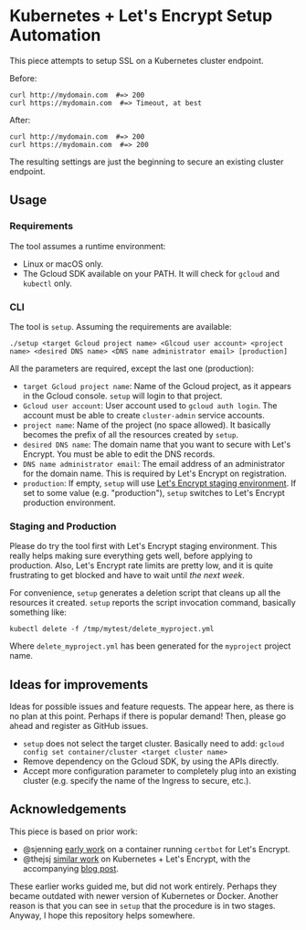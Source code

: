 # Kubernetes + Let's Encrypt Setup Automation

This piece attempts to setup SSL on a Kubernetes cluster endpoint.

Before:

    curl http://mydomain.com  #=> 200
    curl https://mydomain.com  #=> Timeout, at best

After:

    curl http://mydomain.com  #=> 200
    curl https://mydomain.com  #=> 200

The resulting settings are just the beginning to secure an existing cluster endpoint.

## Usage

### Requirements

The tool assumes a runtime environment:

* Linux or macOS only.
* The Gcloud SDK available on your PATH. It will check for `gcloud` and `kubectl` only.

### CLI

The tool is `setup`. Assuming the requirements are available:

    ./setup <target Gcloud project name> <Glcoud user account> <project name> <desired DNS name> <DNS name administrator email> [production]

All the parameters are required, except the last one (production):

* `target Gcloud project name`: Name of the Gcloud project, as it appears in the Gcloud console. `setup` will login to that project.
* `Gcloud user account`: User account used to `gcloud auth login`. The account must be able to create `cluster-admin` service accounts.
* `project name`: Name of the project (no space allowed). It basically becomes the prefix of all the resources created by `setup`.
* `desired DNS name`: The domain name that you want to secure with Let's Encrypt. You must be able to edit the DNS records.
* `DNS name administrator email`: The email address of an administrator for the domain name. This is required by Let's Encrypt on registration.
* `production`: If empty, `setup` will use [Let's Encrypt staging environment](https://letsencrypt.org/docs/staging-environment/). If set to some value (e.g. "production"), `setup` switches to Let's Encrypt production environment.

### Staging and Production

Please do try the tool first with Let's Encrypt staging environment. This really helps making sure everything gets well, before applying to production. Also, Let's Encrypt rate limits are pretty low, and it is quite frustrating to get blocked and have to wait until *the next week*.

For convenience, `setup` generates a deletion script that cleans up all the resources it created. `setup` reports the script invocation command, basically something like:

    kubectl delete -f /tmp/mytest/delete_myproject.yml

Where `delete_myproject.yml` has been generated for the `myproject` project name.


## Ideas for improvements

Ideas for possible issues and feature requests. The appear here, as there is no plan at this point. Perhaps if there is popular demand! Then, please go ahead and register as GitHub issues.

* `setup` does not select the target cluster. Basically need to add: `gcloud config set container/cluster <target cluster name>`
* Remove dependency on the Gcloud SDK, by using the APIs directly.
* Accept more configuration parameter to completely plug into an existing cluster (e.g. specify the name of the Ingress to secure, etc.).

## Acknowledgements

This piece is based on prior work:

* @sjenning [early work](https://github.com/sjenning/kube-nginx-letsencrypt) on a container running `certbot` for Let's Encrypt.
* @thejsj [similar work](https://github.com/thejsj/kubernetes-letsencrypt-demo) on Kubernetes + Let's Encrypt, with the accompanying [blog post](https://runnable.com/blog/how-to-use-lets-encrypt-on-kubernetes).

These earlier works guided me, but did not work entirely. Perhaps they became outdated with newer version of Kubernetes or Docker. Another reason is that you can see in `setup` that the procedure is in two stages. Anyway, I hope this repository helps somewhere.
